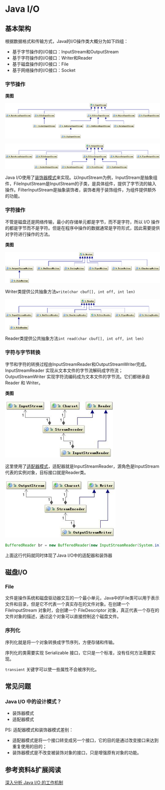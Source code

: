 # Java I/O

## 基本架构

根据数据格式和传输方式，Java的I/O操作类大概分为如下四组：

+ 基于字节操作的I/O接口：InputStream和OutputStream
+ 基于字符操作的I/O接口：Writer和Reader
+ 基于磁盘操作的I/O接口：File
+ 基于网络操作的I/O接口：Socket

### 字节操作

__类图__

![](./img/InputStream.png)

![](./img/OutputStream.png)

Java I/O使用了[装饰器模式](../../concept/designPattern/Decorator.md)来实现。以InputStream为例，InputStream是抽象组件，FileInputStream是InputStream的子类，是具体组件，提供了字节流的输入操作。FilterInputStream是抽象装饰者，装饰者用于装饰组件，为组件提供额外的功能。


### 字符操作

不管是磁盘还是网络传输，最小的存储单元都是字节，而不是字符，所以 I/O 操作的都是字节而不是字符。但是在程序中操作的数据通常是字符形式，因此需要提供对字符进行操作的方法。

__类图__

![](./img/Writer.png)

Writer类提供公共抽象方法`write(char cbuf[], int off, int len)`

![](./img/Reader.png)

Reader类提供公共抽象方法`int read(char cbuf[], int off, int len)`

### 字符与字节转换

字节和字符的转换过程由InputStreamReader和OutputStreamWriter完成。InputStreamReader 实现从文本文件的字节流解码成字符流；OutputStreamWriter 实现字符流编码成为文本文件的字节流。它们都继承自 Reader 和 Writer。

__类图__

![](./img/InputStreamReader.jpg)

这里使用了[适配器模式](../../concept/designPattern/Adapter.md)，适配器就是InputStreamReader，源角色是InputStream代表的实例对象，目标接口就是Reader类。

![](./img/OutputStreamWriter.jpg)

```java
BufferedReader br = new BufferedReader(new InputStreamReader(System.in));
```

上面这行代码就同时体现了Java I/O中的适配器和装饰器

## 磁盘I/O

### File

文件是操作系统和磁盘驱动器交互的一个最小单元，Java中的File类可以用于表示文件和目录，但是它不代表一个真实存在的文件对象。在创建一个 FileInputStream 对象时，会创建一个 FileDescriptor 对象，真正代表一个存在的文件对象的描述，通过这个对象可以直接控制这个磁盘文件。

### 序列化

序列化就是将一个对象转换成字节序列，方便存储和传输。

序列化的类需要实现 Serializable 接口，它只是一个标准，没有任何方法需要实现。

`transient` 关键字可以使一些属性不会被序列化。


## 常见问题

### Java I/O 中的设计模式？

+ 装饰器模式
+ 适配器模式

PS: 适配器模式和装饰器模式差别： 

+ 适配器模式是将一个接口转变成另一个接口，它的目的是通过改变接口来达到重复使用的目的；
+ 装饰器模式是不改变被装饰对象的接口，只是增强原有对象的功能。

## 参考资料&扩展阅读

[深入分析 Java I/O 的工作机制](https://www.ibm.com/developerworks/cn/java/j-lo-javaio/)
